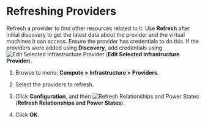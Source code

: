 # Refreshing Providers

Refresh a provider to find other resources related to it. Use
**Refresh** after initial discovery to get the latest data about the
provider and the virtual machines it can access. Ensure the provider has
credentials to do this. If the providers were added using **Discovery**,
add credentials using ![Edit Selected Infrastructure
Provider](../images/1851.png) (**Edit Selected Infrastructure Provider**).

1.  Browse to menu: **Compute > Infrastructure > Providers**.

2.  Select the providers to refresh.

3.  Click **Configuration**, and then
    ![Refresh Relationships and Power States](../images/2003.png)
    (**Refresh Relationships and Power States**).

4.  Click **OK**.
